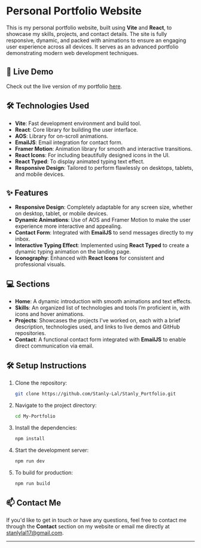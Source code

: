 # Personal Portfolio Website

This is my personal portfolio website, built using **Vite** and **React**, to showcase my skills, projects, and contact details. The site is fully responsive, dynamic, and packed with animations to ensure an engaging user experience across all devices. It serves as an advanced portfolio demonstrating modern web development techniques.

## 🚀 Live Demo
Check out the live version of my portfolio [here](your-portfolio-link).

## 🛠️ Technologies Used
- **Vite**: Fast development environment and build tool.
- **React**: Core library for building the user interface.
- **AOS**: Library for on-scroll animations.
- **EmailJS**: Email integration for contact form.
- **Framer Motion**: Animation library for smooth and interactive transitions.
- **React Icons**: For including beautifully designed icons in the UI.
- **React Typed**: To display animated typing text effect.
- **Responsive Design**: Tailored to perform flawlessly on desktops, tablets, and mobile devices.

## ✨ Features
- **Responsive Design**: Completely adaptable for any screen size, whether on desktop, tablet, or mobile devices.
- **Dynamic Animations**: Use of AOS and Framer Motion to make the user experience more interactive and appealing.
- **Contact Form**: Integrated with **EmailJS** to send messages directly to my inbox.
- **Interactive Typing Effect**: Implemented using **React Typed** to create a dynamic typing animation on the landing page.
- **Iconography**: Enhanced with **React Icons** for consistent and professional visuals.

## 💻 Sections
- **Home**: A dynamic introduction with smooth animations and text effects.
- **Skills**: An organized list of technologies and tools I’m proficient in, with icons and hover animations.
- **Projects**: Showcases the projects I've worked on, each with a brief description, technologies used, and links to live demos and GitHub repositories.
- **Contact**: A functional contact form integrated with **EmailJS** to enable direct communication via email.

## 🛠 Setup Instructions

1. Clone the repository:

   ```bash
   git clone https://github.com/Stanly-Lal/Stanly_Portfolio.git
   ```

2. Navigate to the project directory:

   ```bash
   cd My-Portfolio
   ```

3. Install the dependencies:

   ```bash
   npm install
   ```

4. Start the development server:

   ```bash
   npm run dev
   ```

5. To build for production:

   ```bash
   npm run build
   ```

## 📫 Contact Me

If you'd like to get in touch or have any questions, feel free to contact me through the **Contact** section on my website or email me directly at stanlylal17@gmail.com.

---




